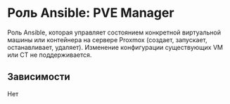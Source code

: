 # Роль Ansible: PVE Manager

Роль Ansible, которая управляет состоянием конкретной виртуальной машины или контейнера на сервере Proxmox (создает, запускает, останавливает, удаляет). Изменение конфигурации существующих VM или CT не поддерживается.

## Зависимости

Нет
